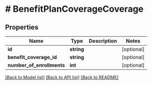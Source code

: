 # # BenefitPlanCoverageCoverage

## Properties

Name | Type | Description | Notes
------------ | ------------- | ------------- | -------------
**id** | **string** |  | [optional]
**benefit_coverage_id** | **string** |  | [optional]
**number_of_enrollments** | **int** |  | [optional]

[[Back to Model list]](../../README.md#models) [[Back to API list]](../../README.md#endpoints) [[Back to README]](../../README.md)
